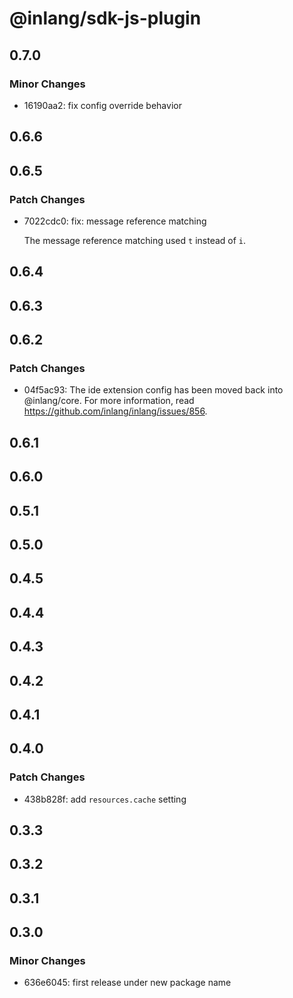 # @inlang/sdk-js-plugin

## 0.7.0

### Minor Changes

- 16190aa2: fix config override behavior

## 0.6.6

## 0.6.5

### Patch Changes

- 7022cdc0: fix: message reference matching

  The message reference matching used `t` instead of `i`.

## 0.6.4

## 0.6.3

## 0.6.2

### Patch Changes

- 04f5ac93: The ide extension config has been moved back into @inlang/core. For more information, read https://github.com/inlang/inlang/issues/856.

## 0.6.1

## 0.6.0

## 0.5.1

## 0.5.0

## 0.4.5

## 0.4.4

## 0.4.3

## 0.4.2

## 0.4.1

## 0.4.0

### Patch Changes

- 438b828f: add `resources.cache` setting

## 0.3.3

## 0.3.2

## 0.3.1

## 0.3.0

### Minor Changes

- 636e6045: first release under new package name
